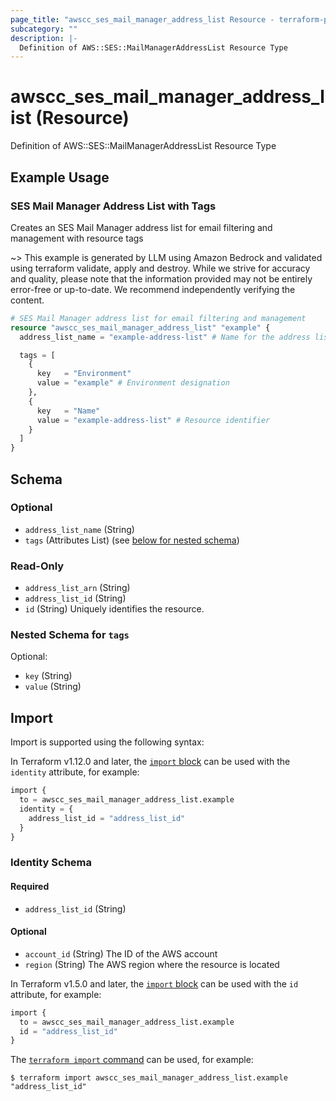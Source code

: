 ```yaml
---
page_title: "awscc_ses_mail_manager_address_list Resource - terraform-provider-awscc"
subcategory: ""
description: |-
  Definition of AWS::SES::MailManagerAddressList Resource Type
---
```


# awscc_ses_mail_manager_address_list (Resource)

Definition of AWS::SES::MailManagerAddressList Resource Type

## Example Usage

### SES Mail Manager Address List with Tags
Creates an SES Mail Manager address list for email filtering and management with resource tags

~> This example is generated by LLM using Amazon Bedrock and validated using terraform validate, apply and destroy. While we strive for accuracy and quality, please note that the information provided may not be entirely error-free or up-to-date. We recommend independently verifying the content.

```terraform
# SES Mail Manager address list for email filtering and management
resource "awscc_ses_mail_manager_address_list" "example" {
  address_list_name = "example-address-list" # Name for the address list

  tags = [
    {
      key   = "Environment"
      value = "example" # Environment designation
    },
    {
      key   = "Name"
      value = "example-address-list" # Resource identifier
    }
  ]
}
```

<!-- schema generated by tfplugindocs -->
## Schema

### Optional

- `address_list_name` (String)
- `tags` (Attributes List) (see [below for nested schema](#nestedatt--tags))

### Read-Only

- `address_list_arn` (String)
- `address_list_id` (String)
- `id` (String) Uniquely identifies the resource.

<a id="nestedatt--tags"></a>
### Nested Schema for `tags`

Optional:

- `key` (String)
- `value` (String)

## Import

Import is supported using the following syntax:

In Terraform v1.12.0 and later, the [`import` block](https://developer.hashicorp.com/terraform/language/import) can be used with the `identity` attribute, for example:

```terraform
import {
  to = awscc_ses_mail_manager_address_list.example
  identity = {
    address_list_id = "address_list_id"
  }
}
```

<!-- schema generated by tfplugindocs -->
### Identity Schema

#### Required

- `address_list_id` (String)

#### Optional

- `account_id` (String) The ID of the AWS account
- `region` (String) The AWS region where the resource is located

In Terraform v1.5.0 and later, the [`import` block](https://developer.hashicorp.com/terraform/language/import) can be used with the `id` attribute, for example:

```terraform
import {
  to = awscc_ses_mail_manager_address_list.example
  id = "address_list_id"
}
```

The [`terraform import` command](https://developer.hashicorp.com/terraform/cli/commands/import) can be used, for example:

```shell
$ terraform import awscc_ses_mail_manager_address_list.example "address_list_id"
```
